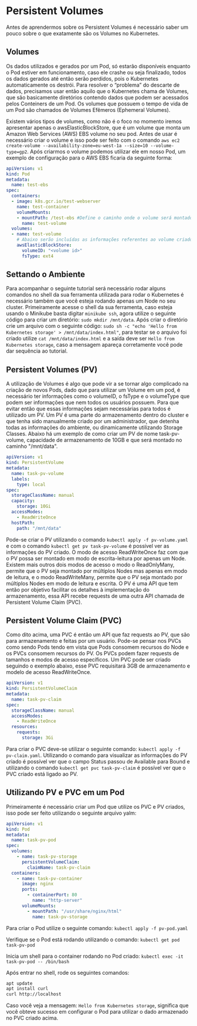 
# Persistent Volumes

Antes de aprendermos sobre os Persistent Volumes é necessário saber um pouco sobre o que exatamente são os Volumes no Kubernetes.

## Volumes

Os dados utilizados e gerados por um Pod, só estarão disponíveis enquanto o Pod estiver em funcionamento, caso ele crashe ou seja finalizado, todos os dados gerados até então serão perdidos, pois o Kubernetes automaticamente os destrói. Para resolver o “problema” do descarte de dados, precisamos usar então aquilo que o Kubernetes chama de Volumes, que são basicamente diretórios contendo dados que podem ser acessados pelos Conteiners de um Pod. Os volumes que possuem o tempo de vida de um Pod são chamados de Volumes Efêmeros (Ephemeral Volumes).

Existem vários tipos de volumes, como não é o foco no momento iremos apresentar apenas o awsElasticBlockStore, que é um volume que monta um Amazon Web Services (AWS) EBS volume no seu pod. Antes de usar é necessário criar o volume e isso pode ser feito com o comando ``aws ec2 create-volume --availability-zone=eu-west-1a --size=10 --volume-type=gp2``. Após criarmos o volume podemos utilizar ele em nosso Pod, um exemplo de configuração para o AWS EBS ficaria da seguinte forma:

```yaml
apiVersion: v1
kind: Pod
metadata:
  name: test-ebs
spec:
  containers:
  - image: k8s.gcr.io/test-webserver
    name: test-container
    volumeMounts:
    - mountPath: /test-ebs #Define o caminho onde o volume será montado
      name: test-volume
  volumes:
  - name: test-volume
    # Abaixo serão incluídas as informações referentes ao volume criado com o comando acima.
    awsElasticBlockStore:
      volumeID: "<volume id>"
      fsType: ext4
```
## Settando o Ambiente

Para acompanhar o seguinte tutorial será necessário rodar alguns comandos no shell da sua ferramenta utilizada para rodar o Kubernetes é necessário também que você esteja  rodando apenas um Node no seu cluster. Primeiramente acesse o shell da sua ferramenta, caso esteja usando o Minikube basta digitar ``minikube ssh``, agora utilize o seguinte código para criar um diretório: ``sudo mkdir /mnt/data``. Após criar o diretório crie um arquivo com o seguinte código: ``sudo sh -c "echo 'Hello from Kubernetes storage' > /mnt/data/index.html"``, para testar se o arquivo foi criado utilize ``cat /mnt/data/index.html``
e a saída deve ser ``Hello from Kubernetes storage``, caso a mensagem apareça corretamente você pode dar sequência ao tutorial.

## Persistent Volumes (PV)

A utilização de Volumes é algo que pode vir a se tornar algo complicado na criação de novos Pods, dado que para utilizar um Volume em um pod, é necessário ter informações como o volumeID, o fsType e o volumeType que podem ser informações que nem todos os usuários possuem. Para que evitar então que essas informações sejam necessárias para todos é utilizado um PV. Um PV é uma parte do armazenamento dentro do cluster e que tenha sido manualmente criado por um administrador, que detenha todas as informações do ambiente, ou dinamicamente utilizando Storage Classes. Abaixo há um exemplo de como criar um PV de nome task-pv-volume, capacidade de armazenamento de 10GB e que será montado no caminho "/mnt/data". 
```yaml
apiVersion: v1
kind: PersistentVolume
metadata:
  name: task-pv-volume
  labels:
    type: local
spec:
  storageClassName: manual
  capacity:
    storage: 10Gi
  accessModes:
    - ReadWriteOnce
  hostPath:
    path: "/mnt/data"
```
Pode-se criar o PV utilizando o comando ``kubectl apply -f pv-volume.yaml`` e com o comando ``kubectl get pv task-pv-volume`` é possível ver as informações do PV criado. O modo de acesso ReadWriteOnce faz com que o PV possa ser montado em modo de escrita-leitura por apenas um Node. Existem mais outros dois modos de acesso o modo o ReadOnlyMany, permite que o PV seja montado por múltiplos Nodes mas apenas em modo de leitura, e o modo  ReadWriteMany, permite que o PV seja montado por múltiplos Nodes em modo de leitura e escrita. O PV é uma API que tem então por objetivo facilitar os detalhes à implementação do armazenamento, essa API recebe requests de uma outra API chamada de Persistent Volume Claim (PVC).

## Persistent Volume Claim (PVC)

Como dito acima, uma PVC é então um API que faz requests ao PV, que são para armazenamento e feitas por um usuário. Pode-se pensar nos PVCs como sendo Pods tendo em vista que Pods consomem recursos do Node e os PVCs consomem recursos do PV. Os PVCs podem fazer requests de tamanhos e modos de acesso específicos. Um PVC pode ser criado seguindo o exemplo abaixo, esse PVC requisitará 3GB de armazenamento e modelo de acesso ReadWriteOnce. 
```yaml
apiVersion: v1
kind: PersistentVolumeClaim
metadata:
  name: task-pv-claim
spec:
  storageClassName: manual
  accessModes:
    - ReadWriteOnce
  resources:
    requests:
      storage: 3Gi
```
Para criar o PVC deve-se utilizar o seguinte comando: ``kubectl apply -f pv-claim.yaml``. Utilizando o comando para visualizar as informações do PV criado é possível ver que o campo Status passou de Available para Bound e utilizando o comando ``kubectl get pvc task-pv-claim`` é possível ver que o PVC criado está ligado ao PV.

## Utilizando PV e PVC em um Pod

Primeiramente é necessário criar um Pod que utilize os PVC e PV criados, isso pode ser feito utilizando o seguinte arquivo yalm: 
```yaml
apiVersion: v1
kind: Pod
metadata:
  name: task-pv-pod
spec:
  volumes:
    - name: task-pv-storage
      persistentVolumeClaim:
        claimName: task-pv-claim
  containers:
    - name: task-pv-container
      image: nginx
      ports:
        - containerPort: 80
          name: "http-server"
      volumeMounts:
        - mountPath: "/usr/share/nginx/html"
          name: task-pv-storage

```
Para criar o Pod utilize o seguinte comando: ``kubectl apply -f pv-pod.yaml``

Verifique se o Pod está rodando utilizando o comando: ``kubectl get pod task-pv-pod``

Inicia um shell para o container rodando no Pod criado: ``kubectl exec -it task-pv-pod -- /bin/bash``

Após entrar no shell, rode os seguintes comandos: 
```bash
apt update
apt install curl
curl http://localhost
```
Caso você veja a mensagem: ``
Hello from Kubernetes storage
``, significa que você obteve sucesso em configurar o Pod para utilizar o dado armazenado no PVC criado acima.
